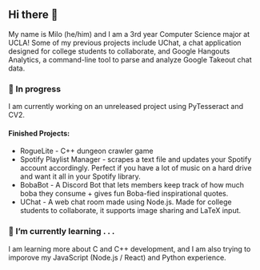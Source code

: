 ## Hi there 👋
My name is Milo (he/him) and I am a 3rd year Computer Science major at UCLA! Some of my previous projects include UChat, a chat application designed for college students to collaborate, and Google Hangouts Analytics, a command-line tool to parse and analyze Google Takeout chat data. 

### 🔬 In progress 
I am currently working on an unreleased project using PyTesseract and CV2.

#### Finished Projects:
* RogueLite - C++ dungeon crawler game
* Spotify Playlist Manager - scrapes a text file and updates your Spotify account accordingly. Perfect if you have a lot of music on a hard drive and want it all in your Spotify library.
* BobaBot - A Discord Bot that lets members keep track of how much boba they consume + gives fun Boba-fied inspirational quotes.
* UChat - A web chat room made using Node.js. Made for college students to collaborate, it supports image sharing and LaTeX input.


### 🌳 I’m currently learning . . .
I am learning more about C and C++ development, and I am also trying to imporove my JavaScript (Node.js / React) and Python experience.

<!--
**milo-ucla/milo-ucla** is a ✨ _special_ ✨ repository because its `README.md` (this file) appears on your GitHub profile.

Here are some ideas to get you started:

- 🔭 I’m currently working on ...
- 🌱 I’m currently learning ...
- 👯 I’m looking to collaborate on ...
- 🤔 I’m looking for help with ...
- 💬 Ask me about ...
- 📫 How to reach me: ...
- 😄 Pronouns: ...
- ⚡ Fun fact: ...
-->
